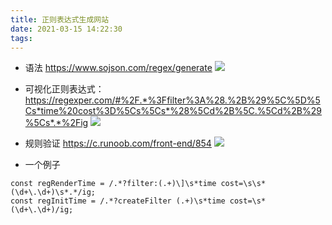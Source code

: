 ```yaml
---
title: 正则表达式生成网站
date: 2021-03-15 14:22:30
tags:
---
```


* 语法
    https://www.sojson.com/regex/generate
    ![](https://mweb-image-1259394369.cos.ap-guangzhou.myqcloud.com/2021/03/15/16157894397533.jpg)


* 可视化正则表达式：
https://regexper.com/#%2F.*%3Ffilter%3A%28.%2B%29%5C%5D%5Cs*time%20cost%3D%5Cs%5Cs*%28%5Cd%2B%5C.%5Cd%2B%29%5Cs*.*%2Fig
![](https://mweb-image-1259394369.cos.ap-guangzhou.myqcloud.com/2021/03/15/16157893743312.jpg)

* 规则验证
https://c.runoob.com/front-end/854
![](https://mweb-image-1259394369.cos.ap-guangzhou.myqcloud.com/2021/03/15/16157894692244.jpg)

* 一个例子
```
const regRenderTime = /.*?filter:(.+)\]\s*time cost=\s\s*(\d+\.\d+)\s*.*/ig;
const regInitTime = /.*?createFilter (.+)\s*time cost=\s*(\d+\.\d+)/ig;
```